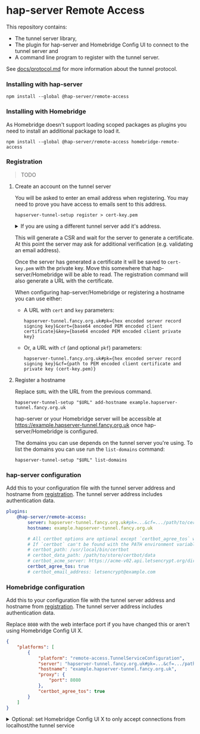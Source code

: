 hap-server Remote Access
===

This repository contains:

- The tunnel server library,
- The plugin for hap-server and Homebridge Config UI to connect to the tunnel server and
- A command line program to register with the tunnel server.

See [docs/protocol.md](docs/protocol.md) for more information about the tunnel protocol.

### Installing with hap-server

```
npm install --global @hap-server/remote-access
```

### Installing with Homebridge

As Homebridge doesn't support loading scoped packages as plugins you need to install an additional package to load it.

```
npm install --global @hap-server/remote-access homebridge-remote-access
```

### Registration

> TODO

1. Create an account on the tunnel server

    You will be asked to enter an email address when registering. You may need to prove you have access to emails
    sent to this address.

    ```
    hapserver-tunnel-setup register > cert-key.pem
    ```

    <details><summary>If you are using a different tunnel server add it's address.</summary>

    ```
    hapserver-tunnel-setup register hapserver-tunnel.fancy.org.uk#pk=... > cert-key.pem
    ```

    </details>

    This will generate a CSR and wait for the server to generate a certificate. At this point the server may ask for
    additional verification (e.g. validating an email address).

    Once the server has generated a certificate it will be saved to `cert-key.pem` with the private key. Move this
    somewhere that hap-server/Homebridge will be able to read. The registration command will also generate a URL with
    the certificate.

    When configuring hap-server/Homebridge or registering a hostname you can use either:
    
    - A URL with `cert` and `key` parameters:

        ```
        hapserver-tunnel.fancy.org.uk#pk={hex encoded server record signing key}&cert={base64 encoded PEM encoded client certificate}&key={base64 encoded PEM encoded client private key}
        ```

    - Or, a URL with `cf` (and optional `pkf`) parameters:

        ```
        hapserver-tunnel.fancy.org.uk#pk={hex encoded server record signing key}&cf={path to PEM encoded client certificate and private key (cert-key.pem)}
        ```

2. Register a hostname

    Replace `$URL` with the URL from the previous command.

    ```
    hapserver-tunnel-setup "$URL" add-hostname example.hapserver-tunnel.fancy.org.uk
    ```

    hap-server or your Homebridge server will be accessible at https://example.hapserver-tunnel.fancy.org.uk
    once hap-server/Homebridge is configured.

    The domains you can use depends on the tunnel server you're using. To list the domains you can use run the `list-domains` command:

    ```
    hapserver-tunnel-setup "$URL" list-domains
    ```

### hap-server configuration

Add this to your configuration file with the tunnel server address and hostname from [registration](#registration).
The tunnel server address includes authentication data.

```yaml
plugins:
    @hap-server/remote-access:
        server: hapserver-tunnel.fancy.org.uk#pk=...&cf=.../path/to/cert-key.pem
        hostname: example.hapserver-tunnel.fancy.org.uk

        # All certbot options are optional except `certbot_agree_tos` which must be set to `true`
        # If `certbot` can't be found with the PATH environment variable `certbot_path` must be set
        # certbot_path: /usr/local/bin/certbot
        # certbot_data_path: /path/to/store/certbot/data
        # certbot_acme_server: https://acme-v02.api.letsencrypt.org/directory
        certbot_agree_tos: true
        # certbot_email_address: letsencrypt@example.com
```

### Homebridge configuration

Add this to your configuration file with the tunnel server address and hostname from [registration](#registration).
The tunnel server address includes authentication data.

Replace `8080` with the web interface port if you have changed this or aren't using Homebridge Config UI X.

```json
{
    "platforms": [
        {
            "platform": "remote-access.TunnelServiceConfiguration",
            "server": "hapserver-tunnel.fancy.org.uk#pk=...&cf=.../path/to/cert-key.pem",
            "hostname": "example.hapserver-tunnel.fancy.org.uk",
            "proxy": {
                "port": 8080
            },
            "certbot_agree_tos": true
        }
    ]
}
```

<details><summary>Optional: set Homebridge Config UI X to only accept connections from localhost/the tunnel
service</summary>

To prevent using Homebridge Config UI X without using the tunnel service set the `host` option to `::1`.

```json
{
    "platforms": [
        {
            "platform": "config",
            ...
            "host": "::1"
        }
    ]
}
```

</details>
